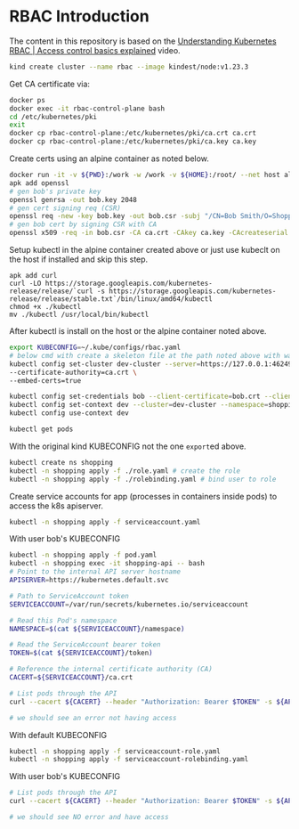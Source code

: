 # RBAC Introduction

The content in this repository is based on the
[Understanding Kubernetes RBAC | Access control basics explained](https://youtu.be/jvhKOAyD8S8)
video.

```bash
kind create cluster --name rbac --image kindest/node:v1.23.3
```

Get CA certificate via:

```bash
docker ps
docker exec -it rbac-control-plane bash
cd /etc/kubernetes/pki
exit
docker cp rbac-control-plane:/etc/kubernetes/pki/ca.crt ca.crt
docker cp rbac-control-plane:/etc/kubernetes/pki/ca.key ca.key
```

Create certs using an alpine container as noted below.

```bash
docker run -it -v ${PWD}:/work -w /work -v ${HOME}:/root/ --net host alpine sh
apk add openssl
# gen bob's private key
openssl genrsa -out bob.key 2048
# gen cert signing req (CSR)
openssl req -new -key bob.key -out bob.csr -subj "/CN=Bob Smith/O=Shopping"
# gen bob cert by signing CSR with CA
openssl x509 -req -in bob.csr -CA ca.crt -CAkey ca.key -CAcreateserial -out bob.crt -days 1
```

Setup kubectl in the alpine container created above
or just use kubeclt on the host if installed and skip this step.

```
apk add curl
curl -LO https://storage.googleapis.com/kubernetes-release/release/`curl -s https://storage.googleapis.com/kubernetes-release/release/stable.txt`/bin/linux/amd64/kubectl
chmod +x ./kubectl
mv ./kubectl /usr/local/bin/kubectl
```

After kubectl is install on the host or the alpine container noted above.

```bash
export KUBECONFIG=~/.kube/configs/rbac.yaml
# below cmd with create a skeleton file at the path noted above with warnings
kubectl config set-cluster dev-cluster --server=https://127.0.0.1:46249 \
--certificate-authority=ca.crt \
--embed-certs=true

kubectl config set-credentials bob --client-certificate=bob.crt --client-key=bob.key --embed-certs=true
kubectl config set-context dev --cluster=dev-cluster --namespace=shopping --user=bob
kubectl config use-context dev

kubectl get pods
```

With the original kind KUBECONFIG not the one `export`ed above.

```bash
kubectl create ns shopping
kubectl -n shopping apply -f ./role.yaml # create the role
kubectl -n shopping apply -f ./rolebinding.yaml # bind user to role
```

Create service accounts for app (processes in containers inside pods) to access the k8s apiserver.

```bash
kubectl -n shopping apply -f serviceaccount.yaml
```

With user bob's KUBECONFIG

```bash
kubectl -n shopping apply -f pod.yaml
kubectl -n shopping exec -it shopping-api -- bash
# Point to the internal API server hostname
APISERVER=https://kubernetes.default.svc

# Path to ServiceAccount token
SERVICEACCOUNT=/var/run/secrets/kubernetes.io/serviceaccount

# Read this Pod's namespace
NAMESPACE=$(cat ${SERVICEACCOUNT}/namespace)

# Read the ServiceAccount bearer token
TOKEN=$(cat ${SERVICEACCOUNT}/token)

# Reference the internal certificate authority (CA)
CACERT=${SERVICEACCOUNT}/ca.crt

# List pods through the API
curl --cacert ${CACERT} --header "Authorization: Bearer $TOKEN" -s ${APISERVER}/api/v1/namespaces/shopping/pods/

# we should see an error not having access
```

With default KUBECONFIG

```bash
kubectl -n shopping apply -f serviceaccount-role.yaml
kubectl -n shopping apply -f serviceaccount-rolebinding.yaml
```

With user bob's KUBECONFIG

```bash
# List pods through the API
curl --cacert ${CACERT} --header "Authorization: Bearer $TOKEN" -s ${APISERVER}/api/v1/namespaces/shopping/pods/

# we should see NO error and have access
```
